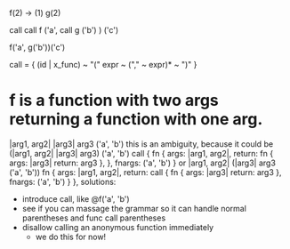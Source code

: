 f(2) -> (1)
g(2)

call
  call
    f
	('a', call
	  g
	  ('b')
	)
  ('c')

f('a', g('b'))('c')

call = { (id | x_func) ~ "(" expr ~ ("," ~ expr)* ~  ")" }
# f is a function with two args returning a function with one arg.
|arg1, arg2| |arg3| arg3 ('a', 'b')
this is an ambiguity, because it could be
(|arg1, arg2| |arg3| arg3) ('a', 'b')
call {
	fn {
	    args: |arg1, arg2|,
	    return: fn {
	    	args: |arg3|
			return: arg3
	    },
	},
	fnargs: ('a', 'b')
}
or
|arg1, arg2| (|arg3| arg3 ('a', 'b'))
fn {
    args: |arg1, arg2|,
    return: call {
	    fn {
    	    args: |arg3|
		    return: arg3
        },
		fnargs: ('a', 'b')
	}
},
solutions:
- introduce call, like @f('a', 'b')
- see if you can massage the grammar so it can handle normal parentheses and func call parentheses
- disallow calling an anonymous function immediately
  - we do this for now!
